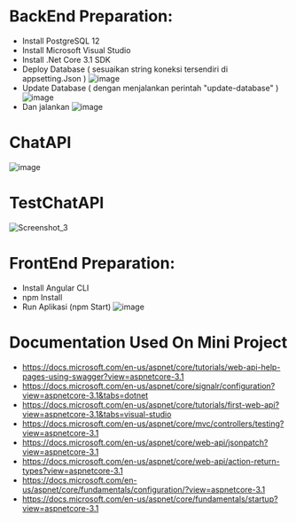 # BackEnd Preparation:
* Install PostgreSQL 12
* Install Microsoft Visual Studio
* Install .Net Core 3.1 SDK
* Deploy Database ( sesuaikan string koneksi tersendiri di appsetting.Json ) 
![image](https://user-images.githubusercontent.com/62400666/183267845-44d2f89f-0d8c-43d5-aebd-ad35f6a4fd58.png)
* Update Database ( dengan menjalankan perintah "update-database" )
![image](https://user-images.githubusercontent.com/62400666/183267907-4fb3bdd4-4a09-4b63-9304-09fe616b04fb.png)
* Dan jalankan 
![image](https://user-images.githubusercontent.com/62400666/183295240-e60c897a-2814-4c2e-9f6f-e52cba13d7a8.png)

# ChatAPI
![image](https://user-images.githubusercontent.com/62400666/183262888-1cf9d96d-cdfe-4bbc-b2d7-747751dab05d.png)

# TestChatAPI
![Screenshot_3](https://user-images.githubusercontent.com/62400666/183267309-c92bd36a-d0e0-4e57-afef-ea9b24310fc5.png)

# FrontEnd Preparation:
* Install Angular CLI
* npm Install
* Run Aplikasi (npm Start)
![image](https://user-images.githubusercontent.com/62400666/183471441-c6c904bd-9d7c-4514-94aa-51151d05b861.png)

# Documentation Used On Mini Project
* https://docs.microsoft.com/en-us/aspnet/core/tutorials/web-api-help-pages-using-swagger?view=aspnetcore-3.1
* https://docs.microsoft.com/en-us/aspnet/core/signalr/configuration?view=aspnetcore-3.1&tabs=dotnet
* https://docs.microsoft.com/en-us/aspnet/core/tutorials/first-web-api?view=aspnetcore-3.1&tabs=visual-studio
* https://docs.microsoft.com/en-us/aspnet/core/mvc/controllers/testing?view=aspnetcore-3.1
* https://docs.microsoft.com/en-us/aspnet/core/web-api/jsonpatch?view=aspnetcore-3.1
* https://docs.microsoft.com/en-us/aspnet/core/web-api/action-return-types?view=aspnetcore-3.1
* https://docs.microsoft.com/en-us/aspnet/core/fundamentals/configuration/?view=aspnetcore-3.1
* https://docs.microsoft.com/en-us/aspnet/core/fundamentals/startup?view=aspnetcore-3.1
